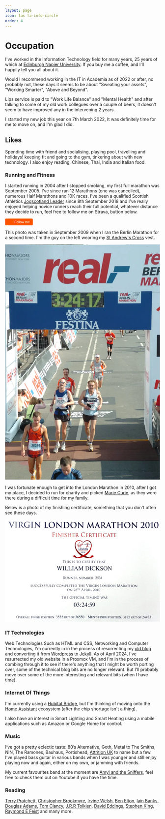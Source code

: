 ```yaml
---
layout: page
icon: fas fa-info-circle
order: 4
---
```


# Occupation

I've worked in the Information Technology field for many years, 25 years of which at [Edinburgh Napier University](https://www.napier.ac.uk). If you buy me a coffee, and I'll happily tell you all about it.

Would I recommend working in the IT in Academia as of 2022 or after, no probably not, these days it seems to be about "Sweating your assets", "Working Smarter", "Above and Beyond".

Lips service is paid to "Work Life Balance" and "Mental Health" and after talking to some of my old work collegues over a couple of beers, it doesn't seem to have improved any in the intervening 2 years.

I started my new job this year on 7th March 2022, It was definitely time for me to move on, and I'm glad I did.

## Likes

Spending time with friend and socialising, playing pool, travelling and holidays! keeping fit and going to the gym, tinkering about with new technology. I also enjoy reading, Chinese, Thai, India and Italian food.

### Running and Fitness

I started running in 2004 after I stopped smoking, my first full marathon was September 2005. I've since ran 12 Marathons (one was cancelled), numerous Half Marathons and 10K races. I've been a qualified Scottish Athletics [Jogscotland Leader](https://sauser.sportserve.net/pages/home.aspx) since 8th September 2018 and I've really enjoyed helping novice runners reach their full potential, whatever distance they decide to run, feel free to follow me on Strava, button below.

<a style="display:inline-block;background-color:#FC5200;color:#fff;padding:5px 10px 5px 30px;font-size:11px;font-family:Helvetica, Arial, sans-serif;white-space:nowrap;text-decoration:none;background-repeat:no-repeat;background-position:10px center;border-radius:3px;background-image:url('https://badges.strava.com/logo-strava-echelon.png')" href='https://strava.com/athletes/9589963' target="clean">Follow me</a>

This photo was taken in September 2009 when I ran the Berlin Marathon for a second time. I'm the guy on the left wearing my [St Andrew's Cross](https://en.wikipedia.org/wiki/Flag_of_Scotland) vest.

![Berlin Marathon](../assets/img/about/Berlin_Marathon.webp)

I was fortunate enough to get into the London Marathon in 2010, after I got my place, I decided to run for charity and picked [Marie Curie](https://www.mariecurie.org.uk/), as they were there during a difficult time for my family. 

Below is a photo of my finishing certificate, something that you don't often see these days.

![Finishing Certificate](../assets/img/about/London_Marathon_Certificate.jpg)

### IT Technologies

Web Technologies Such as HTML and CSS, Networking and Computer Technologies, I'm currently in in the process of resurrecting my [old blog](https://web.archive.org/web/20180516212904/http://www.dickson.me.uk/) and converting it from [Wordpress](https://wordpress.org/) to  [Jekyll](https://jekyllrb.com/). As of April 2024, I've resurrected my old website in a Proxmox VM, and I'm in the process of combing through it to see if there's anything that I might be worth porting over, some of the technical blog bits are no longer relevant. But I'll probably move over some of the more interesting and relevant bits (when I have time).

### Internet Of Things

I'm currently using a [Hubitat Bridge](https://hubitat.com/), but I'm thinking of moving onto the  [Home Assistant](https://www.home-assistant.io/) ecosystem (after the chip shortage isn't a thing).

I also have an interest in Smart Lighting and Smart Heating using a mobile applications such as Amazon or Google Home for control.

### Music

I’ve got a pretty eclectic taste: 80’s Alternative, Goth, Metal to The Smiths, NIN, The Ramones, Bauhaus, Portishead, [Attrition UK](https://attritionuk.bandcamp.com/) to name but a few. I've played bass guitar in various bands when I was younger and still enjoy playing now and again, either on my own, or jamming with friends.

My current favourites band at the moment are [Amyl and the Sniffers](https://www.amylandthesniffers.com/), feel free to check them out on Youtube if you have the time.

### Reading

[Terry Pratchett](https://www.terrypratchettbooks.com/), [Christopher Brookmyre](https://www.brookmyre.co.uk/), [Irvine Welsh](https://en.wikipedia.org/wiki/Irvine_Welsh), [Ben Elton](https://en.wikipedia.org/wiki/Ben_Elton), [Iain Banks](https://www.iain-banks.net/), [Douglas Adams](https://en.wikipedia.org/wiki/Douglas_Adams), [Tom Clancy](https://en.wikipedia.org/wiki/Tom_Clancy), [J.R.R Tolkien](https://en.wikipedia.org/wiki/J._R._R._Tolkien), [David Eddings](https://en.wikipedia.org/wiki/David_Eddings), [Stephen King](https://stephenking.com/), [Raymond E Feist](https://www.crydee.com/) and many more.
